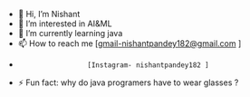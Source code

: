 - 👋 Hi, I’m Nishant
- 👀 I’m interested in AI&ML
- 🌱 I’m currently learning  java
- 📫 How to reach me   [gmail-nishantpandey182@gmail.com ]
-                      [Instagram- nishantpandey182 ]
- ⚡ Fun fact: why do java programers have to wear glasses ?

<!---
nishantpandey182/nishantpandey182 is a ✨ special ✨ repository because its `README.md` (this file) appears on your GitHub profile.
You can click the Preview link to take a look at your changes.
--->
